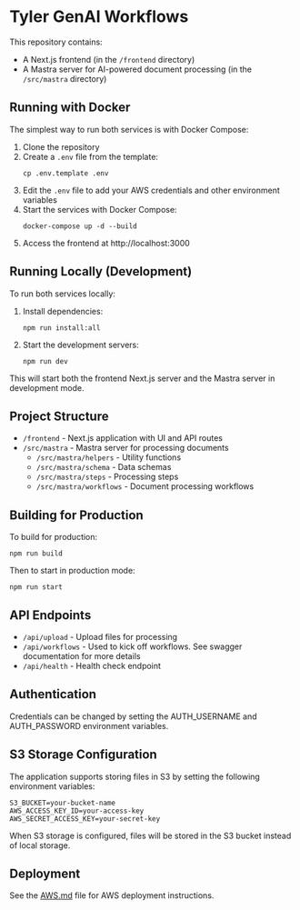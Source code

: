 # Tyler GenAI Workflows 

This repository contains:
- A Next.js frontend (in the `/frontend` directory)
- A Mastra server for AI-powered document processing (in the `/src/mastra` directory)

## Running with Docker

The simplest way to run both services is with Docker Compose:

1. Clone the repository
2. Create a `.env` file from the template:
   ```
   cp .env.template .env
   ```
3. Edit the `.env` file to add your AWS credentials and other environment variables
4. Start the services with Docker Compose:
   ```
   docker-compose up -d --build
   ```
5. Access the frontend at http://localhost:3000

## Running Locally (Development)

To run both services locally:

1. Install dependencies:
   ```
   npm run install:all
   ```

2. Start the development servers:
   ```
   npm run dev
   ```

This will start both the frontend Next.js server and the Mastra server in development mode.

## Project Structure

- `/frontend` - Next.js application with UI and API routes
- `/src/mastra` - Mastra server for processing documents
  - `/src/mastra/helpers` - Utility functions
  - `/src/mastra/schema` - Data schemas
  - `/src/mastra/steps` - Processing steps
  - `/src/mastra/workflows` - Document processing workflows

## Building for Production

To build for production:

```
npm run build
```

Then to start in production mode:

```
npm run start
```

## API Endpoints

- `/api/upload` - Upload files for processing
- `/api/workflows` - Used to kick off workflows. See swagger documentation for more details
- `/api/health` - Health check endpoint

## Authentication

Credentials can be changed by setting the AUTH_USERNAME and AUTH_PASSWORD environment variables.

## S3 Storage Configuration

The application supports storing files in S3 by setting the following environment variables:

```
S3_BUCKET=your-bucket-name
AWS_ACCESS_KEY_ID=your-access-key
AWS_SECRET_ACCESS_KEY=your-secret-key
```

When S3 storage is configured, files will be stored in the S3 bucket instead of local storage.

## Deployment

See the [AWS.md](AWS.md) file for AWS deployment instructions.